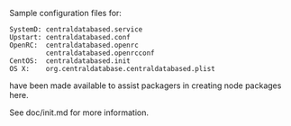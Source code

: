 Sample configuration files for:
```
SystemD: centraldatabased.service
Upstart: centraldatabased.conf
OpenRC:  centraldatabased.openrc
         centraldatabased.openrcconf
CentOS:  centraldatabased.init
OS X:    org.centraldatabase.centraldatabased.plist
```
have been made available to assist packagers in creating node packages here.

See doc/init.md for more information.
